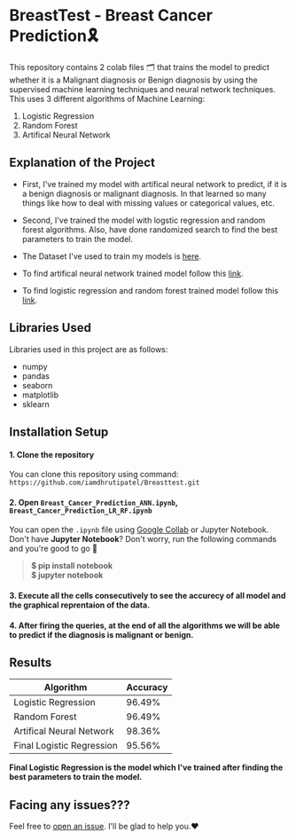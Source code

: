 # BreastTest - Breast Cancer Prediction🎗️
This repository contains 2 colab files 🗂️ that trains the model to predict whether it is a Malignant diagnosis or Benign diagnosis by using the supervised machine learning techniques and neural network techniques. This uses 3 different algorithms of Machine Learning:

1. Logistic Regression
2. Random Forest
3. Artifical Neural Network

## Explanation of the Project
- First, I've trained my model with artifical neural network to predict, if it is a benign diagnosis or malignant diagnosis. In that learned so many things like how to deal with missing values or categorical values, etc.

- Second, I've trained the model with logstic regression and random forest algorithms. Also, have done randomized search to find the best parameters to train the model.

- The Dataset I've used to train my models is [here](https://www.kaggle.com/uciml/breast-cancer-wisconsin-data).

- To find artifical neural network trained model follow this [link](https://github.com/iamdhrutipatel/Breasttest/blob/main/Breast_Cancer_Prediction_ANN.ipynb).

- To find logistic regression and random forest trained model follow this [link](https://github.com/iamdhrutipatel/Breasttest/blob/main/Breast_Cancer_Prediction_LR_RF.ipynb).
  
## Libraries Used
Libraries used in this project are as follows:
- numpy
- pandas
- seaborn
- matplotlib
- sklearn

## Installation Setup
#### 1. Clone the repository
You can clone this repository using command: ``https://github.com/iamdhrutipatel/Breasttest.git``

#### 2. Open ``Breast_Cancer_Prediction_ANN.ipynb``, ``Breast_Cancer_Prediction_LR_RF.ipynb``
You can open the ``.ipynb`` file using [Google Collab](https://colab.research.google.com/) or Jupyter Notebook.<br>
Don't have **Jupyter Notebook**? Don't worry, run the following commands and you're good to go 🚀 
> **$ pip install notebook** <br>
> **$ jupyter notebook**<br>

#### 3. Execute all the cells consecutively to see the accurecy of all model and the graphical reprentaion of the data.

#### 4. After firing the queries, at the end of all the algorithms we will be able to predict if the diagnosis is malignant or benign.

## Results
Algorithm | Accuracy
------------ | -------------
Logistic Regression | 96.49%
Random Forest | 96.49%
Artifical Neural Network | 98.36%
Final Logistic Regression | 95.56%

<b>Final Logistic Regression is the model which I've trained after finding the best parameters to train the model.</b>

## Facing any issues???
Feel free to [open an issue](https://github.com/iamdhrutipatel/BreastTest/issues/new?assignees=&labels=Query&title=Query). I'll be glad to help you.❤️
